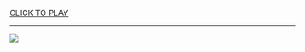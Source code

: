 
<a href="https://premium76.site?title=unblocked_games_top&ref=13M">CLICK TO PLAY</a></h3>
<hr>

<a href="https://premium76.site?title=unblocked_games_top&ref=13M"><img src="https://clearcache.store/games.png"></a>


